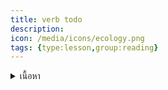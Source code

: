 ```yaml
---
title: verb todo
description: 
icon: /media/icons/ecology.png
tags: {type:lesson,group:reading}
---
```


<details>
<summary>เนื้อหา</summary>

<details>

<summary>แบบฝึกหัด</summary>

<details>